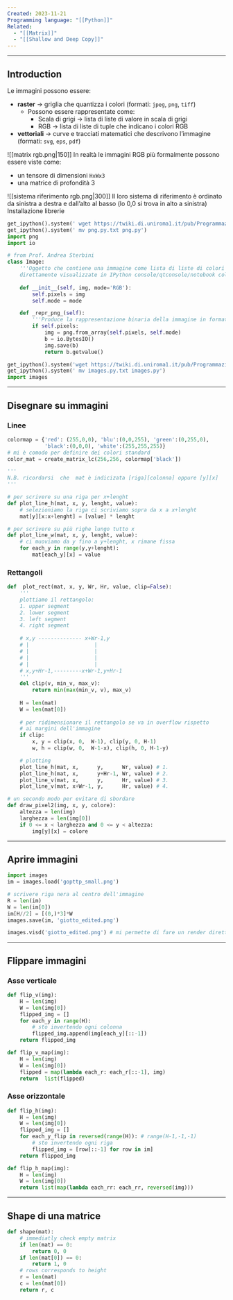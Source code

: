 ```yaml
---
Created: 2023-11-21
Programming language: "[[Python]]"
Related:
  - "[[Matrix]]"
  - "[[Shallow and Deep Copy]]"
---
```

---
## Introduction
Le immagini possono essere:
- **raster** → griglia che quantizza i colori (formati: `jpeg`, `png`, `tiff`)
	- Possono essere rappresentate come:
		- Scala di grigi → lista di liste di valore in scala di grigi
		- RGB → lista di liste di tuple che indicano i colori RGB
- **vettoriali** → curve e tracciati matematici che descrivono l’immagine (formati: `svg`, `eps`, `pdf`)


![[matrix rgb.png|150]]
In realtà le immagini RGB più formalmente possono essere viste come:
- un tensore di dimensioni `HxWx3`
- una matrice di profondità 3

![[sistema riferimento rgb.png|300]]
Il loro sistema di riferimento è ordinato da sinistra a destra e dall’alto al basso (lo 0,0 si trova in alto a sinistra)
Installazione librerie
```python
get_ipython().system(' wget https://twiki.di.uniroma1.it/pub/Programmazione1/AA20_21/DiarioDelleLezioni-CanaleAL/png.py.txt &>/dev/null')
get_ipython().system(' mv png.py.txt png.py')
import png
import io 

# from Prof. Andrea Sterbini
class Image:                                                                                                                    
    '''Oggetto che contiene una immagine come lista di liste di colori (R,G,B) e che viene                                         
    direttamente visualizzate in IPython console/qtconsole/notebook col metodo _repr_png_'''  
    
    def __init__(self, img, mode='RGB'):                                                                                                       
        self.pixels = img  
        self.mode = mode

    def _repr_png_(self):                                                                                                          
        '''Produce la rappresentazione binaria della immagine in formato PNG'''                                                    
        if self.pixels:
            img = png.from_array(self.pixels, self.mode)                                                                                   
            b = io.BytesIO()                                                                                                           
            img.save(b)                                                                                                                
            return b.getvalue()

get_ipython().system('wget https://twiki.di.uniroma1.it/pub/Programmazione1/AA20_21/DiarioDelleLezioni-CanaleAL/images.py.txt &>/dev/null')
get_ipython().system(' mv images.py.txt images.py')
import images
```

---
##  Disegnare su immagini

### Linee

```python
colormap = {'red': (255,0,0), 'blu':(0,0,255), 'green':(0,255,0),
			'black':(0,0,0), 'white':(255,255,255)}
# mi è comodo per definire dei colori standard
color_mat = create_matrix_lc(256,256, colormap['black'])

'''
N.B. ricordarsi  che  mat è indicizata [riga][colonna] oppure [y][x]
'''

# per scrivere su una riga per x+lenght
def plot_line_h(mat, x, y, lenght, value):
	# selezioniamo la riga ci scriviamo sopra da x a x+lenght
	mat[y][x:x+lenght] = [value] * lenght

# per scrivere su più righe lungo tutto x
def plot_line_w(mat, x, y, lenght, value):
	# ci muoviamo da y fino a y+lenght, x rimane fissa
	for each_y in range(y,y+lenght):
		mat[each_y][x] = value
```

### Rettangoli

```python
def  plot_rect(mat, x, y, Wr, Hr, value, clip=False):
	'''
	plottiamo il rettangolo:
	1. upper segment
	2. lower segment
	3. left segment
	4. right segment
	
	# x,y -------------- x+Wr-1,y
    # |                     |
    # |                     |                                          
    # |                     |                     
    # |                     |                     
    # x,y+Hr-1,---------x+Wr-1,y+Hr-1
	'''
	del clip(v, min_v, max_v):
		return min(max(min_v, v), max_v)
	
	H = len(mat)
	W = len(mat[0])
	
	# per ridimensionare il rettangolo se va in overflow rispetto
	# ai margini dell'immagine
	if clip:
		x, y = clip(x, 0,  W-1), clip(y, 0, H-1)
		w, h = clip(w, 0,  W-1-x), clip(h, 0, H-1-y)

	# plotting
	plot_line_h(mat, x,      y,      Wr, value) # 1.
	plot_line_h(mat, x,      y+Hr-1, Wr, value) # 2.
	plot_line_v(mat, x,      y,      Hr, value) # 3.
	plot_line_v(mat, x+Wr-1, y,      Hr, value) # 4.

# un secondo modo per evitare di sbordare
def draw_pixel2(img, x, y, colore):
	altezza = len(img)
	larghezza = len(img[0])
	if 0 <= x < larghezza and 0 <= y < altezza:
		img[y][x] = colore
```

---
## Aprire immagini

```python
import images
im = images.load('gopttp_small.png')

# scrivere riga nera al centro dell'immagine
R = len(im)
W = len(im[0])
im[H//2] = [(0,)*3]*W
images.save(im, 'giotto_edited.png')

images.visd('giotto_edited.png') # mi permette di fare un render direttamente in sypder su iphyton

```

---
## Flippare immagini
### Asse verticale

```python
def flip_v(img):
	H = len(img)
	W = len(img[0])
	flipped_img = []
	for each_y in range(H):
		# sto invertendo ogni colonna
		flipped_img.append(img[each_y][::-1])
	return flipped_img

def flip_v_map(img):
	H = len(img)
	W = len(img[0])
	flipped = map(lambda each_r: each_r[::-1], img)
	return  list(flipped)
```

### Asse orizzontale

```python
def flip_h(img):
	H = len(img)
	W = len(img[0])
	flipped_img = []
	for each_y_flip in reversed(range(H)): # range(H-1,-1,-1)
		# sto invertendo ogni riga
		flipped_img = [row[::-1] for row in im]
	return flipped_img

def flip_h_map(img):
	H = len(img)
	W = len(img[0])
	return list(map(lambda each_rr: each_rr, reversed(img)))
```

---
## Shape di una matrice
```python
def shape(mat):
    # immediatly check empty matrix
    if len(mat) == 0:
        return 0, 0
    if len(mat[0]) == 0:
        return 1, 0
    # rows corresponds to height
    r = len(mat)
    c = len(mat[0])
    return r, c
```